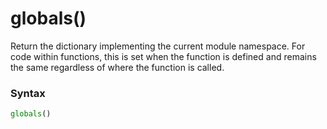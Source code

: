 # globals()
Return the dictionary implementing the current module namespace. For code within functions, this is set when the function is defined and remains the same regardless of where the function is called.

### Syntax
```python
globals()
```
